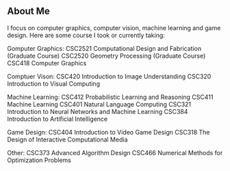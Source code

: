 ## About Me

I focus on computer graphics, computer vision, machine learning and game design. Here are some course I took or currently taking:

Gomputer Graphics:
CSC2521 Computational Design and Fabrication (Graduate Course)
CSC2520 Geometry Processing (Graduate Course)
CSC418 Computer Graphics


Comptuer Vison:
CSC420 Introduction to Image Understanding
CSC320 Introduction to Visual Computing


Machine Learning:
CSC412 Probabilistic Learning and Reasoning
CSC411 Machine Learning
CSC401 Natural Language Computing
CSC321 Introduction to Neural Networks and Machine Learning
CSC384 Introduction to Artificial Intelligence


Game Design:
CSC404 Introduction to Video Game Design
CSC318 The Design of Interactive Computational Media


Other:
CSC373 Advanced Algorithm Design
CSC466 Numerical Methods for Optimization Problems


<!-- ### Markdown

Markdown is a lightweight and easy-to-use syntax for styling your writing. It includes conventions for

```markdown
Syntax highlighted code block

# Header 1
## Header 2
### Header 3

- Bulleted
- List

1. Numbered
2. List

**Bold** and _Italic_ and `Code` text

[Link](url) and ![Image](src)
```

For more details see [GitHub Flavored Markdown](https://guides.github.com/features/mastering-markdown/).

### Jekyll Themes

Your Pages site will use the layout and styles from the Jekyll theme you have selected in your [repository settings](https://github.com/Ziheng-Liang/Ziheng-Liang.github.io/settings). The name of this theme is saved in the Jekyll `_config.yml` configuration file.

### Support or Contact

Having trouble with Pages? Check out our [documentation](https://help.github.com/categories/github-pages-basics/) or [contact support](https://github.com/contact) and we’ll help you sort it out.
 -->
